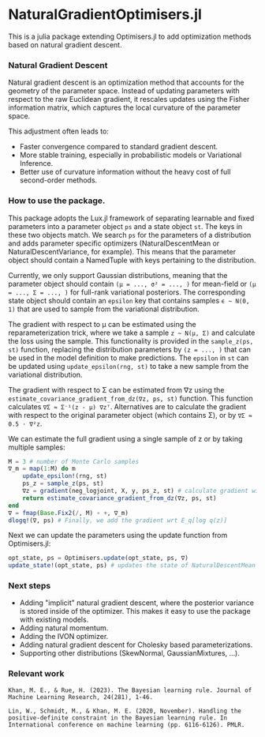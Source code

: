 # NaturalGradientOptimisers.jl

This is a julia package extending Optimisers.jl to add optimization methods based on natural gradient descent. 

### Natural Gradient Descent

Natural gradient descent is an optimization method that accounts for the geometry of the parameter space. Instead of updating parameters with respect to the raw Euclidean gradient, it rescales updates using the Fisher information matrix, which captures the local curvature of the parameter space.

This adjustment often leads to:

* Faster convergence compared to standard gradient descent.
* More stable training, especially in probabilistic models or Variational Inference.
* Better use of curvature information without the heavy cost of full second-order methods.

### How to use the package.

This package adopts the Lux.jl framework of separating learnable and fixed parameters into a parameter object `ps` and a state object `st`. The keys in these two objects match. We search `ps` for the parameters of a distribution and adds parameter specific optimizers (NaturalDescentMean or NaturalDescentVariance, for example). This means that the parameter object should contain a NamedTuple with keys pertaining to the distribution. 

Currently, we only support Gaussian distributions, meaning that the parameter object should contain ```(μ = ..., σ² = ..., )``` for mean-field or ```(μ = ..., Σ = ..., )``` for full-rank variational posteriors. The corresponding state object should contain an `epsilon` key that contains samples `ϵ ~ N(0, 1)` that are used to sample from the variational distribution.

The gradient with respect to μ can be estimated using the reparameterization trick, where we take a sample `z ~ N(μ, Σ)` and calculate the loss using the sample. This functionality is provided in the `sample_z(ps, st)` function, replacing the distribution parameters by `(z = ..., )` that can be used in the model definition to make predictions. The `epsilon` in `st` can be updated using `update_epsilon(rng, st)` to take a new sample from the variational distribution.

The gradient with respect to Σ can be estimated from ∇z using the `estimate_covariance_gradient_from_dz(∇z, ps, st)` function. This function calculates `∇Σ ≈ Σ⁻¹(z - μ) ∇zᵀ`. Alternatives are to calculate the gradient with respect to the original parameter object (which contains Σ), or by `∇Σ ≈ 0.5 ⋅ ∇²z`.

We can estimate the full gradient using a single sample of z or by taking multiple samples:

```julia
M = 3 # number of Monte Carlo samples
∇_m = map(1:M) do m
    update_epsilon!(rng, st)
    ps_z = sample_z(ps, st)
    ∇z = gradient(neg_logjoint, X, y, ps_z, st) # calculate gradient with respect to -p(x, z)
    return estimate_covariance_gradient_from_dz(∇z, ps, st)
end
∇ = fmap(Base.Fix2(/, M) ∘ +, ∇_m)
dlogq!(∇, ps) # Finally, we add the gradient wrt E_q[log q(z)]
```

Next we can update the parameters using the update function from Optimisers.jl:

```julia
opt_state, ps = Optimisers.update(opt_state, ps, ∇)
update_state!(opt_state, ps) # updates the state of NaturalDescentMean with the updated variance
```

### Next steps

* Adding "implicit" natural gradient descent, where the posterior variance is stored inside of the optimizer. This makes it easy to use the package with existing models.
* Adding natural momentum.
* Adding the IVON optimizer.
* Adding natural gradient descent for Cholesky based parameterizations.
* Supporting other distributions (SkewNormal, GaussianMixtures, ...).

### Relevant work

```
Khan, M. E., & Rue, H. (2023). The Bayesian learning rule. Journal of Machine Learning Research, 24(281), 1-46.
```

```
Lin, W., Schmidt, M., & Khan, M. E. (2020, November). Handling the positive-definite constraint in the Bayesian learning rule. In International conference on machine learning (pp. 6116-6126). PMLR.
```

